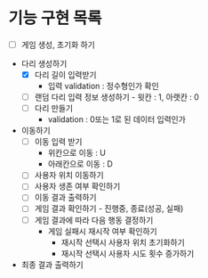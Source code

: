 # 기능 구현 목록


- [ ] 게임 생성, 초기화 하기
- 다리 생성하기
  - [x] 다리 길이 입력받기
    - 입력 validation : 정수형인가 확인
  - [ ] 랜덤 다리 입력 정보 생성하기 - 윗칸 : 1, 아랫칸 : 0
  - [ ] 다리 만들기
    - validation : 0또는 1로 된 데이터 입력인가
- 이동하기
  - [ ] 이동 입력 받기
    - 위칸으로 이동 : U
    - 아래칸으로 이동 : D
  - [ ] 사용자 위치 이동하기
  - [ ] 사용자 생존 여부 확인하기
  - [ ] 이동 결과 출력하기
  - [ ] 게임 결과 확인하기 - 진행중, 종료(성공, 실패)
  - [ ] 게임 결과에 따라 다음 행동 결정하기
    - 게임 실패시 재시작 여부 확인하기
      - 재시작 선택시 사용자 위치 초기화하기
      - 재시작 선택시 사용자 시도 횟수 증가하기
- 최종 결과 출력하기
